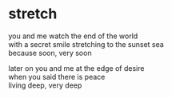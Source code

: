 # stretch

you and me watch the end of the world  
with a secret smile stretching to the sunset sea  
because soon, very soon  

later on you and me at the edge of desire  
when you said there is peace  
living deep, very deep  